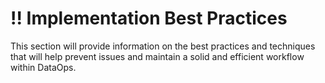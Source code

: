 # !! Implementation Best Practices

This section will provide information on the best practices and techniques that will help prevent issues and maintain a solid and efficient workflow within DataOps.

